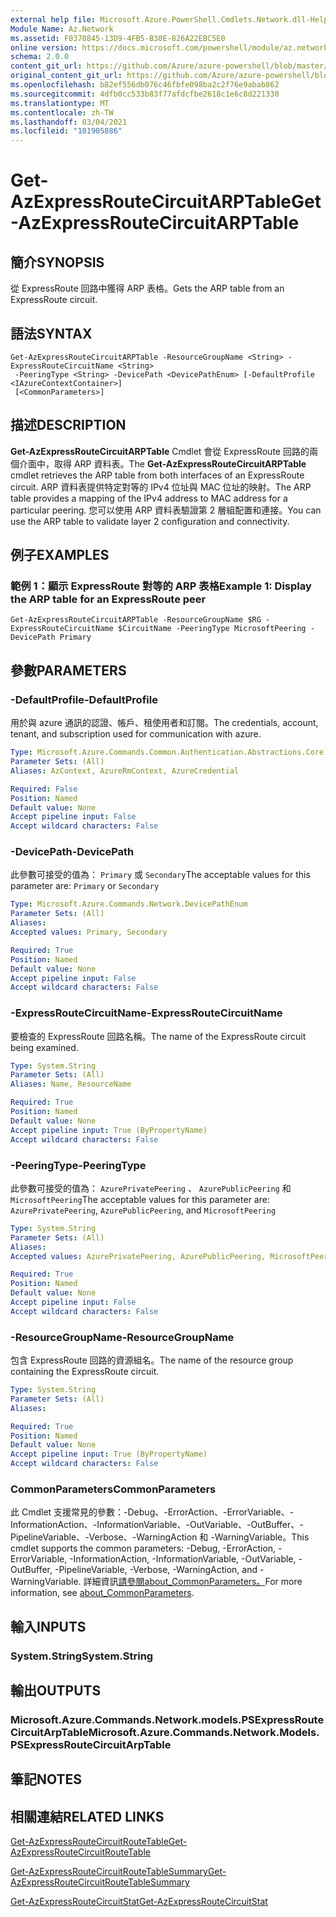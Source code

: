 ```yaml
---
external help file: Microsoft.Azure.PowerShell.Cmdlets.Network.dll-Help.xml
Module Name: Az.Network
ms.assetid: F0370845-13D9-4FB5-B30E-826A22EBC5E0
online version: https://docs.microsoft.com/powershell/module/az.network/get-azexpressroutecircuitarptable
schema: 2.0.0
content_git_url: https://github.com/Azure/azure-powershell/blob/master/src/Network/Network/help/Get-AzExpressRouteCircuitARPTable.md
original_content_git_url: https://github.com/Azure/azure-powershell/blob/master/src/Network/Network/help/Get-AzExpressRouteCircuitARPTable.md
ms.openlocfilehash: b82ef556db076c46fbfe098ba2c2f76e9abab862
ms.sourcegitcommit: 4dfb0cc533b83f77afdcfbe2618c1e6c8d221330
ms.translationtype: MT
ms.contentlocale: zh-TW
ms.lasthandoff: 03/04/2021
ms.locfileid: "101905886"
---
```

# <span data-ttu-id="55afd-101">Get-AzExpressRouteCircuitARPTable</span><span class="sxs-lookup"><span data-stu-id="55afd-101">Get-AzExpressRouteCircuitARPTable</span></span>

## <span data-ttu-id="55afd-102">簡介</span><span class="sxs-lookup"><span data-stu-id="55afd-102">SYNOPSIS</span></span>
<span data-ttu-id="55afd-103">從 ExpressRoute 回路中獲得 ARP 表格。</span><span class="sxs-lookup"><span data-stu-id="55afd-103">Gets the ARP table from an ExpressRoute circuit.</span></span>

## <span data-ttu-id="55afd-104">語法</span><span class="sxs-lookup"><span data-stu-id="55afd-104">SYNTAX</span></span>

```
Get-AzExpressRouteCircuitARPTable -ResourceGroupName <String> -ExpressRouteCircuitName <String>
 -PeeringType <String> -DevicePath <DevicePathEnum> [-DefaultProfile <IAzureContextContainer>]
 [<CommonParameters>]
```

## <span data-ttu-id="55afd-105">描述</span><span class="sxs-lookup"><span data-stu-id="55afd-105">DESCRIPTION</span></span>
<span data-ttu-id="55afd-106">**Get-AzExpressRouteCircuitARPTable** Cmdlet 會從 ExpressRoute 回路的兩個介面中，取得 ARP 資料表。</span><span class="sxs-lookup"><span data-stu-id="55afd-106">The **Get-AzExpressRouteCircuitARPTable** cmdlet retrieves the ARP table from both interfaces of an ExpressRoute circuit.</span></span> <span data-ttu-id="55afd-107">ARP 資料表提供特定對等的 IPv4 位址與 MAC 位址的映射。</span><span class="sxs-lookup"><span data-stu-id="55afd-107">The ARP table provides a mapping of the IPv4 address to MAC address for a particular peering.</span></span> <span data-ttu-id="55afd-108">您可以使用 ARP 資料表驗證第 2 層組配置和連接。</span><span class="sxs-lookup"><span data-stu-id="55afd-108">You can use the ARP table to validate layer 2 configuration and connectivity.</span></span>

## <span data-ttu-id="55afd-109">例子</span><span class="sxs-lookup"><span data-stu-id="55afd-109">EXAMPLES</span></span>

### <span data-ttu-id="55afd-110">範例 1：顯示 ExpressRoute 對等的 ARP 表格</span><span class="sxs-lookup"><span data-stu-id="55afd-110">Example 1: Display the ARP table for an ExpressRoute peer</span></span>
```
Get-AzExpressRouteCircuitARPTable -ResourceGroupName $RG -ExpressRouteCircuitName $CircuitName -PeeringType MicrosoftPeering -DevicePath Primary
```

## <span data-ttu-id="55afd-111">參數</span><span class="sxs-lookup"><span data-stu-id="55afd-111">PARAMETERS</span></span>

### <span data-ttu-id="55afd-112">-DefaultProfile</span><span class="sxs-lookup"><span data-stu-id="55afd-112">-DefaultProfile</span></span>
<span data-ttu-id="55afd-113">用於與 azure 通訊的認證、帳戶、租使用者和訂閱。</span><span class="sxs-lookup"><span data-stu-id="55afd-113">The credentials, account, tenant, and subscription used for communication with azure.</span></span>

```yaml
Type: Microsoft.Azure.Commands.Common.Authentication.Abstractions.Core.IAzureContextContainer
Parameter Sets: (All)
Aliases: AzContext, AzureRmContext, AzureCredential

Required: False
Position: Named
Default value: None
Accept pipeline input: False
Accept wildcard characters: False
```

### <span data-ttu-id="55afd-114">-DevicePath</span><span class="sxs-lookup"><span data-stu-id="55afd-114">-DevicePath</span></span>
<span data-ttu-id="55afd-115">此參數可接受的值為： `Primary` 或 `Secondary`</span><span class="sxs-lookup"><span data-stu-id="55afd-115">The acceptable values for this parameter are: `Primary` or `Secondary`</span></span>

```yaml
Type: Microsoft.Azure.Commands.Network.DevicePathEnum
Parameter Sets: (All)
Aliases:
Accepted values: Primary, Secondary

Required: True
Position: Named
Default value: None
Accept pipeline input: False
Accept wildcard characters: False
```

### <span data-ttu-id="55afd-116">-ExpressRouteCircuitName</span><span class="sxs-lookup"><span data-stu-id="55afd-116">-ExpressRouteCircuitName</span></span>
<span data-ttu-id="55afd-117">要檢查的 ExpressRoute 回路名稱。</span><span class="sxs-lookup"><span data-stu-id="55afd-117">The name of the ExpressRoute circuit being examined.</span></span>

```yaml
Type: System.String
Parameter Sets: (All)
Aliases: Name, ResourceName

Required: True
Position: Named
Default value: None
Accept pipeline input: True (ByPropertyName)
Accept wildcard characters: False
```

### <span data-ttu-id="55afd-118">-PeeringType</span><span class="sxs-lookup"><span data-stu-id="55afd-118">-PeeringType</span></span>
<span data-ttu-id="55afd-119">此參數可接受的值為： `AzurePrivatePeering` 、 `AzurePublicPeering` 和 `MicrosoftPeering`</span><span class="sxs-lookup"><span data-stu-id="55afd-119">The acceptable values for this parameter are: `AzurePrivatePeering`, `AzurePublicPeering`, and `MicrosoftPeering`</span></span>

```yaml
Type: System.String
Parameter Sets: (All)
Aliases:
Accepted values: AzurePrivatePeering, AzurePublicPeering, MicrosoftPeering

Required: True
Position: Named
Default value: None
Accept pipeline input: False
Accept wildcard characters: False
```

### <span data-ttu-id="55afd-120">-ResourceGroupName</span><span class="sxs-lookup"><span data-stu-id="55afd-120">-ResourceGroupName</span></span>
<span data-ttu-id="55afd-121">包含 ExpressRoute 回路的資源組名。</span><span class="sxs-lookup"><span data-stu-id="55afd-121">The name of the resource group containing the ExpressRoute circuit.</span></span>

```yaml
Type: System.String
Parameter Sets: (All)
Aliases:

Required: True
Position: Named
Default value: None
Accept pipeline input: True (ByPropertyName)
Accept wildcard characters: False
```

### <span data-ttu-id="55afd-122">CommonParameters</span><span class="sxs-lookup"><span data-stu-id="55afd-122">CommonParameters</span></span>
<span data-ttu-id="55afd-123">此 Cmdlet 支援常見的參數：-Debug、-ErrorAction、-ErrorVariable、-InformationAction、-InformationVariable、-OutVariable、-OutBuffer、-PipelineVariable、-Verbose、-WarningAction 和 -WarningVariable。</span><span class="sxs-lookup"><span data-stu-id="55afd-123">This cmdlet supports the common parameters: -Debug, -ErrorAction, -ErrorVariable, -InformationAction, -InformationVariable, -OutVariable, -OutBuffer, -PipelineVariable, -Verbose, -WarningAction, and -WarningVariable.</span></span> <span data-ttu-id="55afd-124">詳細資訊[請參閱about_CommonParameters。](http://go.microsoft.com/fwlink/?LinkID=113216)</span><span class="sxs-lookup"><span data-stu-id="55afd-124">For more information, see [about_CommonParameters](http://go.microsoft.com/fwlink/?LinkID=113216).</span></span>

## <span data-ttu-id="55afd-125">輸入</span><span class="sxs-lookup"><span data-stu-id="55afd-125">INPUTS</span></span>

### <span data-ttu-id="55afd-126">System.String</span><span class="sxs-lookup"><span data-stu-id="55afd-126">System.String</span></span>

## <span data-ttu-id="55afd-127">輸出</span><span class="sxs-lookup"><span data-stu-id="55afd-127">OUTPUTS</span></span>

### <span data-ttu-id="55afd-128">Microsoft.Azure.Commands.Network.models.PSExpressRouteCircuitArpTable</span><span class="sxs-lookup"><span data-stu-id="55afd-128">Microsoft.Azure.Commands.Network.Models.PSExpressRouteCircuitArpTable</span></span>

## <span data-ttu-id="55afd-129">筆記</span><span class="sxs-lookup"><span data-stu-id="55afd-129">NOTES</span></span>

## <span data-ttu-id="55afd-130">相關連結</span><span class="sxs-lookup"><span data-stu-id="55afd-130">RELATED LINKS</span></span>

[<span data-ttu-id="55afd-131">Get-AzExpressRouteCircuitRouteTable</span><span class="sxs-lookup"><span data-stu-id="55afd-131">Get-AzExpressRouteCircuitRouteTable</span></span>](Get-AzExpressRouteCircuitRouteTable.md)

[<span data-ttu-id="55afd-132">Get-AzExpressRouteCircuitRouteTableSummary</span><span class="sxs-lookup"><span data-stu-id="55afd-132">Get-AzExpressRouteCircuitRouteTableSummary</span></span>](Get-AzExpressRouteCircuitRouteTableSummary.md)

[<span data-ttu-id="55afd-133">Get-AzExpressRouteCircuitStat</span><span class="sxs-lookup"><span data-stu-id="55afd-133">Get-AzExpressRouteCircuitStat</span></span>](./Get-AzExpressRouteCircuitStat.md)
